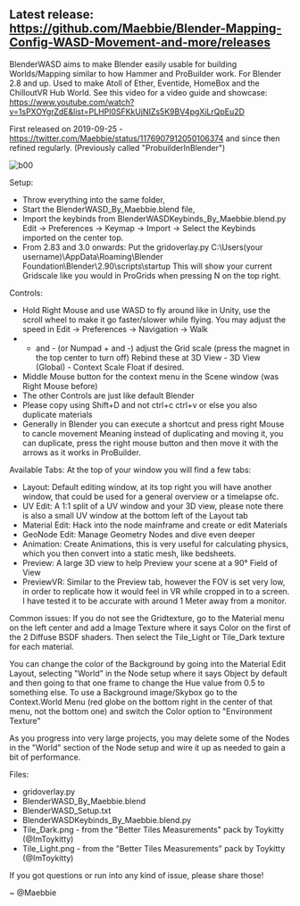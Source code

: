 ## **Latest release: https://github.com/Maebbie/Blender-Mapping-Config-WASD-Movement-and-more/releases**

BlenderWASD aims to make Blender easily usable for building Worlds/Mapping similar to how Hammer and
ProBuilder work. For Blender 2.8 and up. Used to make Atoll of Ether, Eventide, HomeBox and the ChilloutVR Hub World.
See this video for a video guide and showcase:
https://www.youtube.com/watch?v=1sPXOYgrZdE&list=PLHPl0SFKkUjNIZs5K9BV4pgXiLrQpEu2D

First released on 2019-09-25 - https://twitter.com/Maebbie/status/1176907912050106374
and since then refined regularly. (Previously called "ProbuilderInBlender")

![b00](https://github.com/user-attachments/assets/ab323208-942b-4afb-af3b-933ced171055)

Setup:
- Throw everything into the same folder,
- Start the BlenderWASD_By_Maebbie.blend file,
- Import the keybinds from BlenderWASDKeybinds_By_Maebbie.blend.py
  Edit -> Preferences -> Keymap -> Import -> Select the Keybinds imported on the center top.
- From 2.83 and 3.0 onwards: Put the gridoverlay.py 
  C:\Users\(your username)\AppData\Roaming\Blender Foundation\Blender\2.90\scripts\startup
  This will show your current Gridscale like you would in ProGrids when pressing N
  on the top right. 

Controls:
- Hold Right Mouse and use WASD to fly around like in Unity, use the scroll wheel to make it go
  faster/slower while flying.
  You may adjust the speed in Edit -> Preferences -> Navigation -> Walk
- + and - (or Numpad + and -) adjust the Grid scale
  (press the magnet in the top center to turn off)
  Rebind these at 3D View - 3D View (Global) - Context Scale Float if desired.
- Middle Mouse button for the context menu in the Scene window (was Right Mouse before)
- The other Controls are just like default Blender
- Please copy using Shift+D and not ctrl+c ctrl+v or else you also duplicate materials
- Generally in Blender you can execute a shortcut and press right Mouse to cancle movement
  Meaning instead of duplicating and moving it, you can duplicate, press the right mouse
  button and then move it with the arrows as it works in ProBuilder.

Available Tabs:
  At the top of your window you will find a few tabs:
  - Layout: Default editing window, at its top right you will have another window,
            that could be used for a general overview or a timelapse ofc.
  - UV Edit: A 1:1 split of a UV window and your 3D view, please note there is also
             a small UV window at the bottom left of the Layout tab
  - Material Edit: Hack into the node mainframe and create or edit Materials
  - GeoNode Edit: Manage Geometry Nodes and dive even deeper
  - Animation: Create Animations, this is very useful for calculating physics,
               which you then convert into a static mesh, like bedsheets.
  - Preview: A large 3D view to help Preview your scene at a 90° Field of View
  - PreviewVR: Similar to the Preview tab, however the FOV is set very low,
               in order to replicate how it would feel in VR while cropped in to a screen.
               I have tested it to be accurate with around 1 Meter away from a monitor.

Common issues:
  If you do not see the Gridtexture, go to the Material menu on the left center and add a
  Image Texture where it says Color on the first of the 2 Diffuse BSDF shaders.
  Then select the Tile_Light or Tile_Dark texture for each material.
  
  You can change the color of the Background by going into the Material Edit Layout,
  selecting "World" in the Node setup where it says Object by default and then going to
  that one frame to change the Hue value from 0.5 to something else.
  To use a Background image/Skybox go to the Context.World Menu (red globe on the bottom
  right in the center of that menu, not the bottom one) and switch the Color option to
  "Environment Texture"
  
  As you progress into very large projects, you may delete some of the Nodes in the "World" section of the Node setup and wire it up as needed to gain a bit of performance.

Files:
- gridoverlay.py
- BlenderWASD_By_Maebbie.blend
- BlenderWASD_Setup.txt
- BlenderWASDKeybinds_By_Maebbie.blend.py
- Tile_Dark.png - from the "Better Tiles Measurements" pack by Toykitty (@ImToykitty)
- Tile_Light.png - from the "Better Tiles Measurements" pack by Toykitty (@ImToykitty)

If you got questions or run into any kind of issue, please share those!

~ @Maebbie
